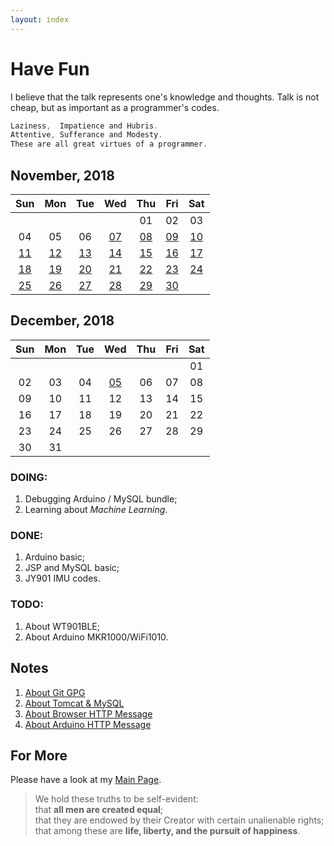 ```yaml
---
layout: index
---
```

# Have Fun

I believe that the talk represents one's knowledge and thoughts. Talk is not cheap, but as important as a programmer's codes.

```C
Laziness,  Impatience and Hubris.
Attentive, Sufferance and Modesty.
These are all great virtues of a programmer.
```

## November, 2018

|Sun|Mon|Tue|Wed|Thu|Fri|Sat|
|:-:|:-:|:-:|:-:|:-:|:-:|:-:|
|||||01|02|03|
|04|05|06|[07](/2018/11/07)|[08](/2018/11/08)|[09](/2018/11/09)|[10](/2018/11/10)|
|[11](/2018/11/11)|[12](/2018/11/12)|[13](/2018/11/13)|[14](/2018/11/14)|[15](/2018/11/15)|[16](/2018/11/16)| [17](/2018/11/17)|
|[18](/2018/11/18)|[19](/2018/11/19)|[20](/2018/11/20)|[21](/2018/11/21)|[22](/2018/11/22)|[23](/2018/11/23)|[24](/2018/11/24)|
|[25](/2018/11/25)|[26](/2018/11/26)|[27](/2018/11/27)|[28](/2018/11/28)|[29](/2018/11/29)|[30](/2018/11/30)|     |

## December, 2018

|Sun|Mon|Tue|Wed|Thu|Fri|Sat|
|:-:|:-:|:-:|:-:|:-:|:-:|:-:|
|   |   |   |   |   |   | 01|
| 02| 03| 04|[05](/2018/12/05)| 06| 07| 08|
| 09| 10| 11| 12| 13| 14| 15|
| 16| 17| 18| 19| 20| 21| 22|
| 23| 24| 25| 26| 27| 28| 29|
| 30| 31|   |   |   |   |   |

### DOING:

1. Debugging Arduino / MySQL bundle;
2. Learning about *Machine Learning*.

### DONE:

1. Arduino basic;
2. JSP and MySQL basic;
3. JY901 IMU codes.

### TODO:

1. About WT901BLE;
2. About Arduino MKR1000/WiFi1010.

## Notes

1. [About Git GPG](/notes/gpg)
2. [About Tomcat & MySQL](/notes/tomcat_and_mysql)
3. [About Browser HTTP Message](/notes/browser_get_and_post)
4. [About Arduino HTTP Message](/notes/arduino_get_and_post)

## For More

Please have a look at my [Main Page](https://github.com/tic-toc-developer/).

>We hold these truths to be self-evident:  
that **all men are created equal**;  
that they are endowed by their Creator with certain unalienable rights;  
that among these are **life, liberty, and the pursuit of happiness**.  
